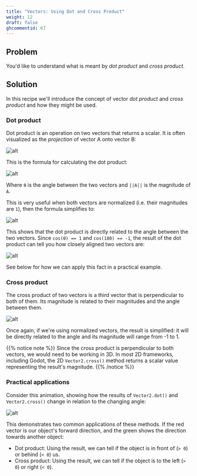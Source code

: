 ```yaml
---
title: "Vectors: Using Dot and Cross Product"
weight: 12
draft: false
ghcommentid: 67
---
```


## Problem

You'd like to understand what is meant by *dot product* and *cross product*.

## Solution

In this recipe we'll introduce the concept of vector *dot product* and *cross product* and how they might be used.

### Dot product

Dot product is an operation on two vectors that returns a scalar. It is often visualized as the *projection* of vector A onto vector B:

![alt](/godot_recipes/3.x/img/dot_cross_04.png)

This is the formula for calculating the dot product:

![alt](/godot_recipes/3.x/img/dot_cross_02.png)

Where `θ` is the angle between the two vectors and `||A||` is the magnitude of `A`.

This is very useful when both vectors are normalized (i.e. their magnitudes are `1`), then the formula simplifies to:

![alt](/godot_recipes/3.x/img/dot_cross_03.png)

This shows that the dot product is directly related to the angle between the two vectors. Since `cos(0) == 1` and `cos(180) == -1`, the result of the dot product can tell you how closely aligned two vectors are:

![alt](/godot_recipes/3.x/img/dot_cross_05.png)

See below for how we can apply this fact in a practical example.

### Cross product

The cross product of two vectors is a third vector that is perpendicular to both of them. Its magnitude is related to their magnitudes and the angle between them.

![alt](/godot_recipes/3.x/img/dot_cross_06.gif)

Once again, if we're using normalized vectors, the result is simplified: it will be directly related to the angle and its magnitude will range from -1 to 1.

{{% notice note %}}
Since the cross product is perpendicular to both vectors, we would need to be working in 3D. In most 2D frameworks, including Godot, the 2D `Vector2.cross()` method returns a scalar value representing the result's magnitude.
{{% /notice %}}

### Practical applications

Consider this animation, showing how the results of `Vector2.dot()` and `Vector2.cross()` change in relation to the changing angle:

![alt](/godot_recipes/3.x/img/dot_cross_01.gif)

This demonstrates two common applications of these methods. If the red vector is our object's forward direction, and the green shows the direction towards another object:

* Dot product: Using the result, we can tell if the object is in front of (`> 0`) or behind (`< 0`) us.
* Cross product: Using the result, we can tell if the object is to the left (`> 0`) or right (`< 0`).